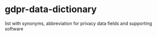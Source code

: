 # gdpr-data-dictionary
list with synonyms, abbreviation for privacy data fields and supporting software
